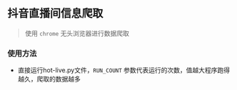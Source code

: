 # `抖音直播间信息爬取`
> 使用 `chrome` 无头浏览器进行数据爬取

### 使用方法
 - 直接运行hot-live.py文件，`RUN_COUNT` 参数代表运行的次数，值越大程序跑得越久，爬取的数据越多